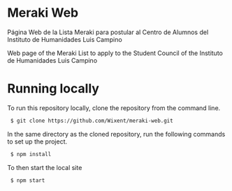 # Meraki Web

 Página Web de la Lista Meraki para postular al Centro de Alumnos del Instituto de Humanidades Luis Campino
 
 Web page of the Meraki List to apply to the Student Council of the Instituto de Humanidades Luis Campino
 
 # Running locally
To run this repository locally, clone the repository from the command line.
```bash
 $ git clone https://github.com/Wixent/meraki-web.git
```
In the same directory as the cloned repository, run the following commands to set up the project.
```bash
 $ npm install
```
To then start the local site
```
 $ npm start

